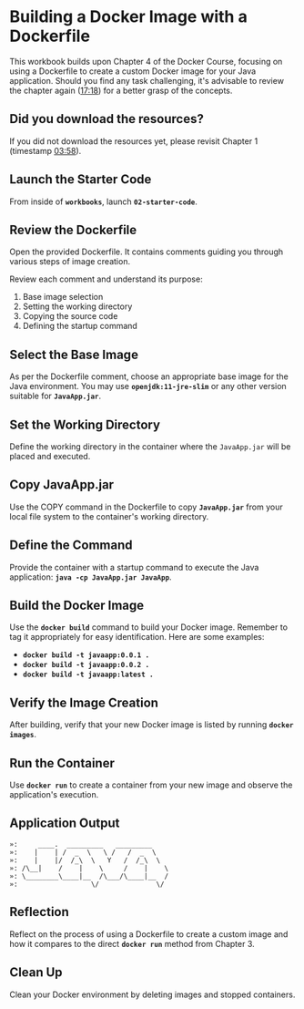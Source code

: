 # **Building a Docker Image with a Dockerfile**

This workbook builds upon Chapter 4 of the Docker Course, focusing on using a Dockerfile to create a custom Docker image for your Java application. Should you find any task challenging, it's advisable to review the chapter again ([17:18](https://youtu.be/s69slvfVp0I?t=1038)) for a better grasp of the concepts.

## **Did you download the resources?**

If you did not download the resources yet, please revisit Chapter 1 (timestamp [03:58](https://youtu.be/s69slvfVp0I?t=238)).

## **Launch the Starter Code**

From inside of **`workbooks`**, launch **`02-starter-code`**.

## **Review the Dockerfile**

Open the provided Dockerfile. It contains comments guiding you through various steps of image creation.

Review each comment and understand its purpose:

1. Base image selection
2. Setting the working directory
3. Copying the source code
4. Defining the startup command

## **Select the Base Image**

As per the Dockerfile comment, choose an appropriate base image for the Java environment. You may use **`openjdk:11-jre-slim`** or any other version suitable for **`JavaApp.jar`**.

## **Set the Working Directory**

Define the working directory in the container where the `JavaApp.jar` will be placed and executed.

## **Copy JavaApp.jar**

Use the COPY command in the Dockerfile to copy **`JavaApp.jar`** from your local file system to the container's working directory.

## D**efine the Command**

Provide the container with a startup command to execute the Java application: **`java -cp JavaApp.jar JavaApp`**.

## **Build the Docker Image**

Use the **`docker build`** command to build your Docker image. Remember to tag it appropriately for easy identification. Here are some examples:

- **`docker build -t javaapp:0.0.1 .`**
- **`docker build -t javaapp:0.0.2 .`**
- **`docker build -t javaapp:latest .`**

## **Verify the Image Creation**

After building, verify that your new Docker image is listed by running **`docker images`**.

## **Run the Container**

Use **`docker run`** to create a container from your new image and observe the application's execution.

## **Application Output**

```
»:     ____.  _________   _________
»:    |    | /  _  \   \ /   /  _  \
»:    |    |/  /_\  \   Y   /  /_\  \
»: /\__|    /    |    \     /    |    \
»: \________\____|__  /\___/\____|__  /
»:                  \/              \/

```

## **Reflection**

Reflect on the process of using a Dockerfile to create a custom image and how it compares to the direct **`docker run`** method from Chapter 3.

## Clean Up

Clean your Docker environment by deleting images and stopped containers.